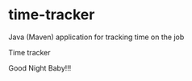 # time-tracker
Java (Maven) application for tracking time on the job

Time tracker

Good Night Baby!!!
